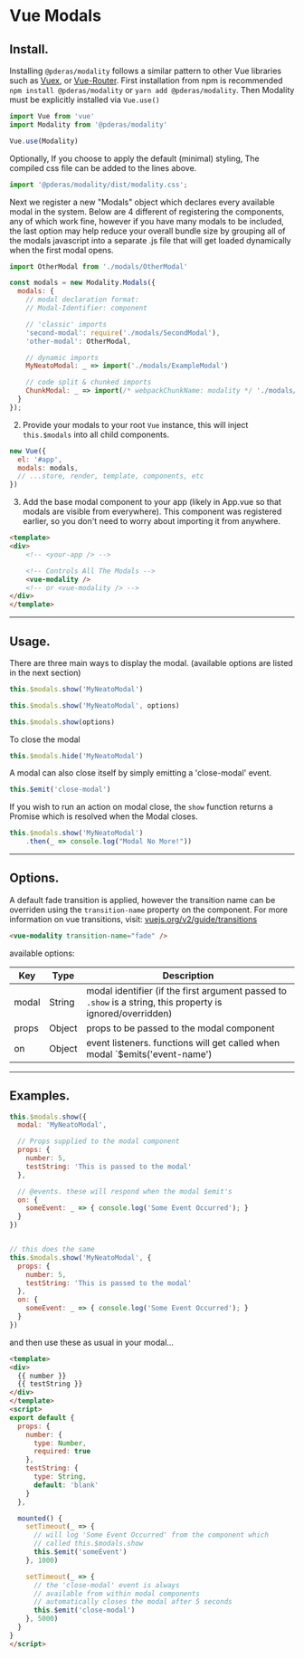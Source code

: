 # Vue Modals

## Install.

Installing `@pderas/modality` follows a similar pattern to other Vue libraries such as [Vuex](https://vuex.vuejs.org/), or [Vue-Router](https://router.vuejs.org/). First installation from npm is recommended `npm install @pderas/modality` or `yarn add @pderas/modality`. Then Modality must be explicitly installed via `Vue.use()`
```js
import Vue from 'vue'
import Modality from '@pderas/modality'

Vue.use(Modality)
```

Optionally, If you choose to apply the default (minimal) styling, The compiled css file can be added to the lines above.
```js
import '@pderas/modality/dist/modality.css';
```

Next we register a new "Modals" object which declares every available modal in the system. Below are 4 different of registering the components, any of which work fine, however if you have many modals to be included, the last option may help reduce your overall bundle size by grouping all of the modals javascript into a separate .js file that will get loaded dynamically when the first modal opens.

```js
import OtherModal from './modals/OtherModal'

const modals = new Modality.Modals({
  modals: {
    // modal declaration format:
    // Modal-Identifier: component

    // 'classic' imports
    'second-modal': require('./modals/SecondModal'),
    'other-modal': OtherModal,

    // dynamic imports
    MyNeatoModal: _ => import('./modals/ExampleModal')

    // code split & chunked imports
    ChunkModal: _ => import(/* webpackChunkName: modality */ './modals/ExampleModal2'),
  }
});
```

2. Provide your modals to your root `Vue` instance, this will inject `this.$modals` into all child components.
```js
new Vue({
  el: '#app',
  modals: modals,
  // ...store, render, template, components, etc
})
```

3. Add the base modal component to your app (likely in App.vue so that modals are visible from everywhere). This component was registered earlier, so you don't need to worry about importing it from anywhere.

```html
<template>
<div>
    <!-- <your-app /> -->

    <!-- Controls All The Modals -->
    <vue-modality />
    <!-- or <vue-modality /> -->
</div>
</template>
```


---

## Usage.

There are three main ways to display the modal. (available options are listed in the next section)
```js
this.$modals.show('MyNeatoModal')

this.$modals.show('MyNeatoModal', options)

this.$modals.show(options)
```

To close the modal
```js
this.$modals.hide('MyNeatoModal')
```

A modal can also close itself by simply emitting a 'close-modal' event.
```js
this.$emit('close-modal')
```

If you wish to run an action on modal close, the `show` function returns a Promise which is resolved when the Modal closes.
```js
this.$modals.show('MyNeatoModal')
    .then(_ => console.log("Modal No More!"))
```
---

## Options.
A default fade transition is applied, however the transition name can be overriden using the `transition-name` property on the component. For more information on vue transitions, visit: [vuejs.org/v2/guide/transitions](https://vuejs.org/v2/guide/transitions.html)

```html
<vue-modality transition-name="fade" />
```

available options:

| Key       | Type    | Description  |
| --------- | ------- | ----- |
| modal     | String  | modal identifier (if the first argument passed to `.show` is a string, this property is ignored/overridden) |
| props     | Object  | props to be passed to the modal component |
| on        | Object  | event listeners. functions will get called when modal `$emits('event-name') |

---

## Examples.

```js
this.$modals.show({
  modal: 'MyNeatoModal',

  // Props supplied to the modal component
  props: {
    number: 5,
    testString: 'This is passed to the modal'
  },

  // @events. these will respond when the modal $emit's
  on: {
    someEvent: _ => { console.log('Some Event Occurred'); }
  }
})


// this does the same
this.$modals.show('MyNeatoModal', {
  props: {
    number: 5,
    testString: 'This is passed to the modal'
  },
  on: {
    someEvent: _ => { console.log('Some Event Occurred'); }
  }
})
```

and then use these as usual in your modal...
```html
<template>
<div>
  {{ number }}
  {{ testString }}
</div>
</template>
<script>
export default {
  props: {
    number: {
      type: Number,
      required: true
    },
    testString: {
      type: String,
      default: 'blank'
    }
  },

  mounted() {
    setTimeout(_ => {
      // will log 'Some Event Occurred' from the component which
      // called this.$modals.show
      this.$emit('someEvent')
    }, 1000)

    setTimeout(_ => {
      // the 'close-modal' event is always
      // available from within modal components
      // automatically closes the modal after 5 seconds
      this.$emit('close-modal')
    }, 5000)
  }
}
</script>
```
